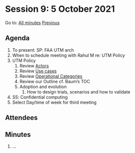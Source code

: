 # Session 9: 5 October 2021

Go to: [All minutes](../index.md) [Previous](./mom-0110.md)

## Agenda

1. To present: SP: FAA UTM arch
1. When to schedule meeting with Rahul M re: UTM Policy
1. UTM Policy
	1. Review [Actors](../../../working-drafts/utm-policy/#actors)
	1. Review [Use cases](../../../working-drafts/utm-policy/#use-cases)
	1. Review [Operational Categories](https://utm-working-group.github.io/uarrg-risk/working-drafts/operational-categories/)
	1. Review our Outline cf. Baum’s TOC
	1. Adoption and evolution
		1. How to design trials, scenarios and how to validate
1. SS: Confidential computing
1. Select Day/time of week for third meeting


## Attendees

## Minutes

1. ...


